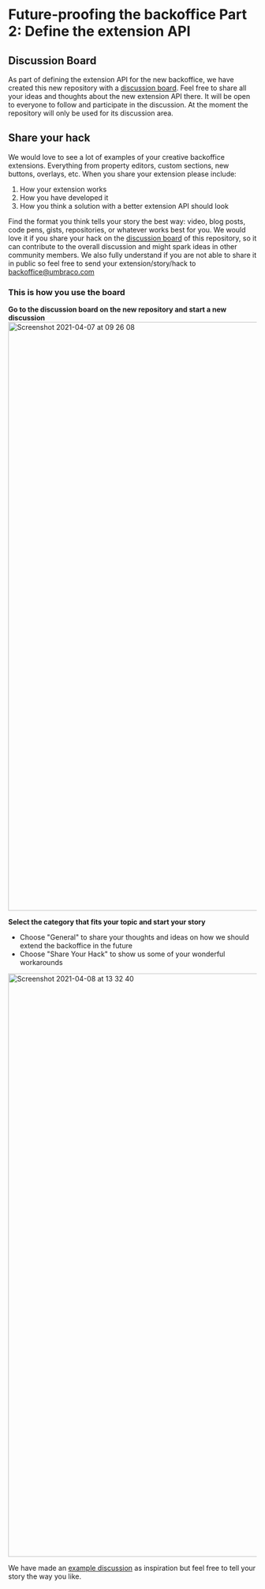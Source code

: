 # Future-proofing the backoffice Part 2: Define the extension API

## Discussion Board

As part of defining the extension API for the new backoffice, we have created this new repository with a [discussion board](https://github.com/umbraco/DefineBackofficeExtensionAPI/discussions). Feel free to share all your ideas and thoughts about the new extension API there. It will be open to everyone to follow and participate in the discussion. At the moment the repository will only be used for its discussion area.


## Share your hack
We would love to see a lot of examples of your creative backoffice extensions. Everything from property editors, custom sections, new buttons, overlays, etc. When you share your extension please include:

1. How your extension works
2. How you have developed it
3. How you think a solution with a better extension API should look

Find the format you think tells your story the best way: video, blog posts, code pens, gists, repositories, or whatever works best for you. We would love it if you share your hack on the [discussion board](https://github.com/umbraco/DefineBackofficeExtensionAPI/discussions) of this repository, so it can contribute to the overall discussion and might spark ideas in other community members. We also fully understand if you are not able to share it in public so feel free to send your extension/story/hack to backoffice@umbraco.com

### This is how you use the board

**Go to the discussion board on the new repository and start a new discussion**
<img width="1191" alt="Screenshot 2021-04-07 at 09 26 08" src="https://user-images.githubusercontent.com/6078361/114006721-f8992300-9860-11eb-8f78-283166278573.png">


**Select the category that fits your topic and start your story**

* Choose "General" to share your thoughts and ideas on how we should extend the backoffice in the future
* Choose "Share Your Hack" to show us some of your wonderful workarounds

<img width="1180" alt="Screenshot 2021-04-08 at 13 32 40" src="https://user-images.githubusercontent.com/6078361/114019687-ffc72d80-986e-11eb-8c83-3561766229e4.png">


We have made an [example discussion](https://github.com/umbraco/DefineBackofficeExtensionAPI/discussions/2) as inspiration but feel free to tell your story the way you like.
